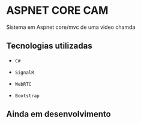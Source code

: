 # ASPNET CORE CAM 
Sistema em Aspnet core/mvc de uma video chamda

 ## Tecnologias utilizadas

- `C#`

- `SignalR`


- `WebRTC`

- `Bootstrap`


## Ainda em desenvolvimento
